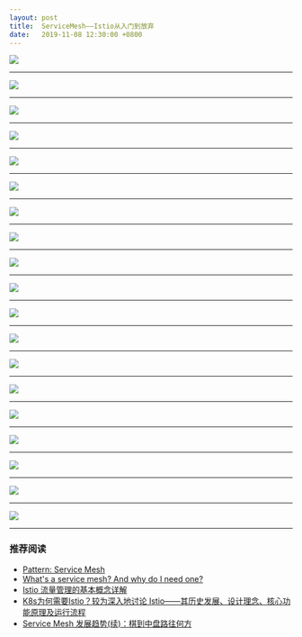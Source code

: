 ```yaml
---
layout: post
title:  ServiceMesh——Istio从入门到放弃
date:   2019-11-08 12:30:00 +0800
---
```


![]({{site.baseurl}}/images/2019/11/08/servicemesh.001.jpeg)

---

![]({{site.baseurl}}/images/2019/11/08/servicemesh.002.jpeg)

---

![]({{site.baseurl}}/images/2019/11/08/servicemesh.003.jpeg)

---

![]({{site.baseurl}}/images/2019/11/08/servicemesh.004.jpeg)

---

![]({{site.baseurl}}/images/2019/11/08/servicemesh.005.jpeg)

---

![]({{site.baseurl}}/images/2019/11/08/servicemesh.006.jpeg)

---

![]({{site.baseurl}}/images/2019/11/08/servicemesh.007.jpeg)

---

![]({{site.baseurl}}/images/2019/11/08/servicemesh.008.jpeg)

---

![]({{site.baseurl}}/images/2019/11/08/servicemesh.009.jpeg)

---

![]({{site.baseurl}}/images/2019/11/08/servicemesh.010.jpeg)

---

![]({{site.baseurl}}/images/2019/11/08/servicemesh.011.jpeg)

---

![]({{site.baseurl}}/images/2019/11/08/servicemesh.012.jpeg)

---

![]({{site.baseurl}}/images/2019/11/08/servicemesh.013.jpeg)

---

![]({{site.baseurl}}/images/2019/11/08/servicemesh.014.jpeg)

---

![]({{site.baseurl}}/images/2019/11/08/servicemesh.015.jpeg)

---

![]({{site.baseurl}}/images/2019/11/08/servicemesh.016.jpeg)

---

![]({{site.baseurl}}/images/2019/11/08/servicemesh.017.jpeg)

---

![]({{site.baseurl}}/images/2019/11/08/servicemesh.018.jpeg)

---

![]({{site.baseurl}}/images/2019/11/08/servicemesh.019.jpeg)

---

### 推荐阅读

- [Pattern: Service Mesh](https://philcalcado.com/2017/08/03/pattern_service_mesh.html)
- [What's a service mesh? And why do I need one?](https://buoyant.io/2017/04/25/whats-a-service-mesh-and-why-do-i-need-one/)
- [Istio 流量管理的基本概念详解](https://jimmysong.io/posts/istio-traffic-management-basic-concepts/)
- [K8s为何需要Istio？较为深入地讨论 Istio——其历史发展、设计理念、核心功能原理及运行流程](https://zhuanlan.zhihu.com/p/54123996)
- [Service Mesh 发展趋势(续)：棋到中盘路往何方](https://blog.aquasec.com/istio-service-mesh-traffic-control)